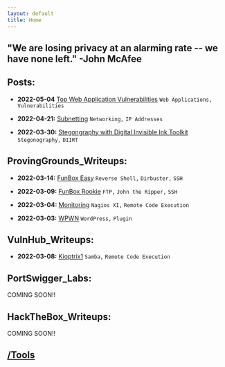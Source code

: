 ```yaml
---
layout: default
title: Home
---
```


"We are losing privacy at an alarming rate -- we have none left." -John McAfee
--

## **Posts:**  
- **2022-05-04** [Top Web Application Vulnerabilities](https://isaac-ken.github.io/posts/BlogPosts/Top_Vulnerabilities.html) `Web Applications,` `Vulnerabilities`

- **2022-04-21:** [Subnetting](https://isaac-ken.github.io/posts/BlogPosts/Subnets.html) `Networking,` `IP Addresses`

- **2022-03-30:** [Stegongraphy with Digital Invisible Ink Toolkit](https://isaac-ken.github.io/posts/BlogPosts/Digital_Invisible_Ink_Toolkit.html) `Stegonography,` `DIIRT`

## **ProvingGrounds_Writeups:**  
- **2022-03-14:** [FunBox Easy](https://isaac-ken.github.io/posts/ProvingGrounds/FunBox%20Easy.html) `Reverse Shell,` `Dirbuster,` `SSH`

- **2022-03-09:** [FunBox Rookie](https://isaac-ken.github.io/posts/ProvingGrounds/FunBox%20Rookie.html) `FTP,` `John the Ripper,` `SSH`

- **2022-03-04:** [Monitoring](https://isaac-ken.github.io/posts/ProvingGrounds/Monitoring.html) `Nagios XI,` `Remote Code Execution`

- **2022-03-03:** [WPWN](https://isaac-ken.github.io/posts/ProvingGrounds/WPWN.html) `WordPress,` `Plugin`

## **VulnHub_Writeups:**

- **2022-03-08:** [Kioptrix1](https://isaac-ken.github.io/posts/VulnHub/Kioptrix1.html) `Samba,` `Remote Code Execution`


## **PortSwigger_Labs:**  

COMING SOON!!


## **HackTheBox_Writeups:**

COMING SOON!!


## [/Tools](https://isaac-ken.github.io/posts/Tools/)     
     
